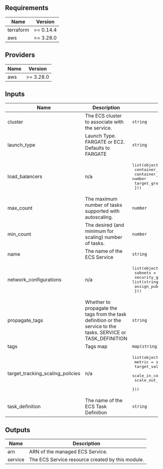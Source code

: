 ## Requirements

| Name | Version |
|------|---------|
| terraform | >= 0.14.4 |
| aws | >= 3.28.0 |

## Providers

| Name | Version |
|------|---------|
| aws | >= 3.28.0 |

## Inputs

| Name | Description | Type | Default | Required |
|------|-------------|------|---------|:--------:|
| cluster | The ECS cluster to associate with the service. | `string` | n/a | yes |
| launch\_type | Launch Type.  FARGATE or EC2.  Defaults to FARGATE | `string` | `"FARGATE"` | no |
| load\_balancers | n/a | <pre>list(object({<br>    container\_name   = string<br>    container\_port   = number<br>    target\_group\_arn = string<br>  }))</pre> | `[]` | no |
| max\_count | The maximum number of tasks supported with autoscaling. | `number` | `1` | no |
| min\_count | The desired (and minimum for scaling) number of tasks. | `number` | `1` | no |
| name | The name of the ECS Service | `string` | n/a | yes |
| network\_configurations | n/a | <pre>list(object({<br>    subnets       = list(string)<br>    security\_groups  = list(string)<br>    assign\_public\_ip = bool<br>  }))</pre> | `[]` | no |
| propagate\_tags | Whether to propagate the tags from the task definition or the service to the tasks. SERVICE or TASK\_DEFINITION | `string` | `"TASK_DEFINITION"` | no |
| tags | Tags map | `map(string)` | `{}` | no |
| target\_tracking\_scaling\_policies | n/a | <pre>list(object({<br>    metric             = string<br>    target_value       = number<br>    scale\_in\_cooldown  = number<br>    scale\_out\_cooldown = number<br>  }))</pre> | `[]` | no |
| task\_definition | The name of the ECS Task Definition | `string` | n/a | yes |

## Outputs

| Name | Description |
|------|-------------|
| arn | ARN of the managed ECS Service. |
| service | The ECS Service resource created by this module. |
